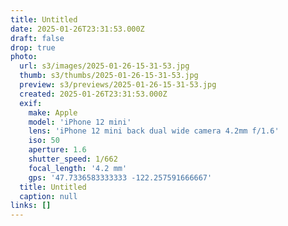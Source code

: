```yaml
---
title: Untitled
date: 2025-01-26T23:31:53.000Z
draft: false
drop: true
photo:
  url: s3/images/2025-01-26-15-31-53.jpg
  thumb: s3/thumbs/2025-01-26-15-31-53.jpg
  preview: s3/previews/2025-01-26-15-31-53.jpg
  created: 2025-01-26T23:31:53.000Z
  exif:
    make: Apple
    model: 'iPhone 12 mini'
    lens: 'iPhone 12 mini back dual wide camera 4.2mm f/1.6'
    iso: 50
    aperture: 1.6
    shutter_speed: 1/662
    focal_length: '4.2 mm'
    gps: '47.7336583333333 -122.257591666667'
  title: Untitled
  caption: null
links: []
---
```


